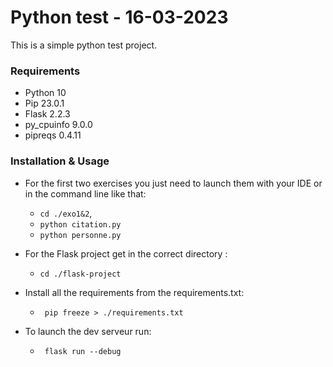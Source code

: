 # Python test -  16-03-2023

This is a simple python test project.

### Requirements

- Python 10
- Pip 23.0.1
- Flask 2.2.3
- py_cpuinfo 9.0.0
- pipreqs 0.4.11

### Installation & Usage
* For the first two exercises you just need to launch them with your IDE or in the command line like that:
  - `` cd ./exo1&2 ``,
  - `` python citation.py ``
  - `` python personne.py ``

* For the Flask project get in the correct directory :
  - ``cd ./flask-project``

* Install all the requirements from the requirements.txt:
  - `` pip freeze > ./requirements.txt``

* To launch the dev serveur run:
  - `` flask run --debug``
